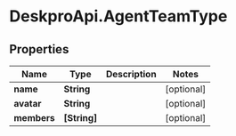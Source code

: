 # DeskproApi.AgentTeamType

## Properties
Name | Type | Description | Notes
------------ | ------------- | ------------- | -------------
**name** | **String** |  | [optional] 
**avatar** | **String** |  | [optional] 
**members** | **[String]** |  | [optional] 


